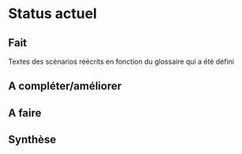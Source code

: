 Status actuel
=============

Fait
----
Textes des scénarios réécrits en fonction du glossaire qui a été défini


A compléter/améliorer
---------------------


A faire
-------


Synthèse
--------



